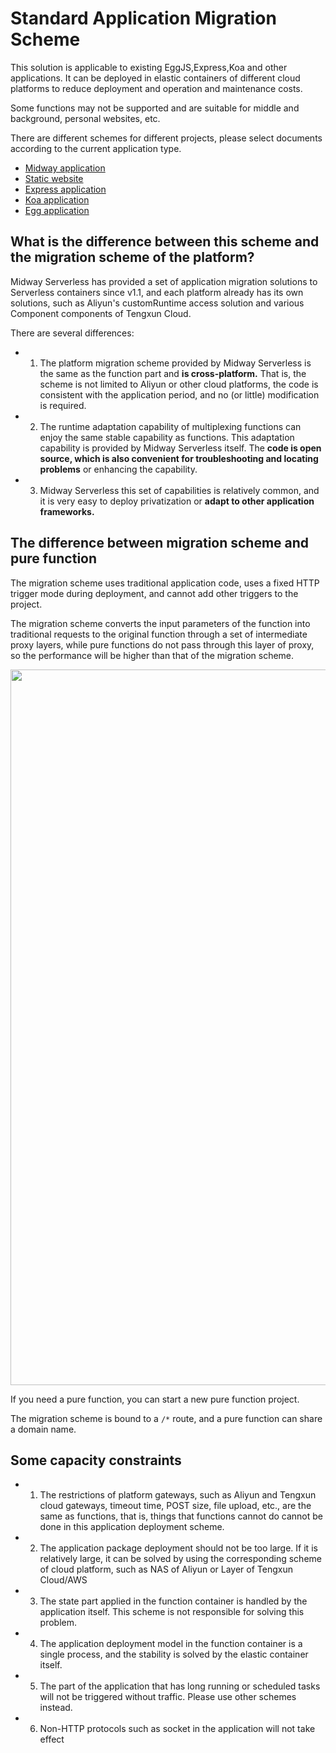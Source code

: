 # Standard Application Migration Scheme


This solution is applicable to existing EggJS,Express,Koa and other applications. It can be deployed in elastic containers of different cloud platforms to reduce deployment and operation and maintenance costs.

Some functions may not be supported and are suitable for middle and background, personal websites, etc.

There are different schemes for different projects, please select documents according to the current application type.

- [Midway application](./migrate_midway)
- [Static website](./migrate_static)
- [Express application](./migrate_express)
- [Koa application](./migrate_koa)
- [Egg application](./migrate_egg)

## What is the difference between this scheme and the migration scheme of the platform?

Midway Serverless has provided a set of application migration solutions to Serverless containers since v1.1, and each platform already has its own solutions, such as Aliyun's customRuntime access solution and various Component components of Tengxun Cloud.

There are several differences:

- 1. The platform migration scheme provided by Midway Serverless is the same as the function part and **is cross-platform.** That is, the scheme is not limited to Aliyun or other cloud platforms, the code is consistent with the application period, and no (or little) modification is required.
- 2. The runtime adaptation capability of multiplexing functions can enjoy the same stable capability as functions. This adaptation capability is provided by Midway Serverless itself. The **code is open source, which is also convenient for troubleshooting and locating problems** or enhancing the capability.
- 3. Midway Serverless this set of capabilities is relatively common, and it is very easy to deploy privatization or **adapt to other application frameworks.**


## The difference between migration scheme and pure function

The migration scheme uses traditional application code, uses a fixed HTTP trigger mode during deployment, and cannot add other triggers to the project.


The migration scheme converts the input parameters of the function into traditional requests to the original function through a set of intermediate proxy layers, while pure functions do not pass through this layer of proxy, so the performance will be higher than that of the migration scheme.

<img src="https://cdn.nlark.com/yuque/0/2021/png/501408/1623937490756-27bcb3d0-8d61-49af-a1f1-0efe72b5c1dc.png#clientId=ub2750586-4d72-4&from=paste&height=542&id=u06931f71&margin=%5Bobject%20Object%5D&name=image.png&originHeight=1084&originWidth=2290&originalType=binary&ratio=2&size=120683&status=done&style=none&taskId=u4f359237-b2d5-46ad-9dfa-42fd42375fa&width=1145" width="1145" />



If you need a pure function, you can start a new pure function project.


The migration scheme is bound to a `/*` route, and a pure function can share a domain name.

## Some capacity constraints

- 1. The restrictions of platform gateways, such as Aliyun and Tengxun cloud gateways, timeout time, POST size, file upload, etc., are the same as functions, that is, things that functions cannot do cannot be done in this application deployment scheme.
- 2. The application package deployment should not be too large. If it is relatively large, it can be solved by using the corresponding scheme of cloud platform, such as NAS of Aliyun or Layer of Tengxun Cloud/AWS
- 3. The state part applied in the function container is handled by the application itself. This scheme is not responsible for solving this problem.
- 4. The application deployment model in the function container is a single process, and the stability is solved by the elastic container itself.
- 5. The part of the application that has long running or scheduled tasks will not be triggered without traffic. Please use other schemes instead.
- 6. Non-HTTP protocols such as socket in the application will not take effect
